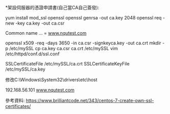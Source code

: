 *架設伺服器的憑證申請書(自己當CA自己簽發):
>>
yum install mod_ssl openssl
openssl genrsa -out ca.key 2048
openssl req -new -key ca.key -out ca.csr
>>>
Common name ... = www.nqutest.com

openssl x509 -req -days 3650 -in ca.csr -signkeyca.key -out ca.crt
mkdir -p /etc/mySSL
cp ca.key ca.csr ca.crt /etc/mySSL
vim /etc/httpd/conf.d/ssl.conf
>>>
SSLCertificateFile /etc/mySSL/ca.crt
SSLCertificateKeyFile /etc/mySSL/ca.key

修改C:\Windows\System32\drivers\etc\host
>>>
192.168.56.101  www.nqutest.com


參考資料:
https://www.brilliantcode.net/343/centos-7-create-own-ssl-certificates/